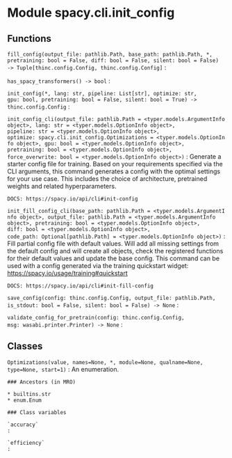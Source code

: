 Module spacy.cli.init_config
============================

Functions
---------

    
`fill_config(output_file: pathlib.Path, base_path: pathlib.Path, *, pretraining: bool = False, diff: bool = False, silent: bool = False) ‑> Tuple[thinc.config.Config, thinc.config.Config]`
:   

    
`has_spacy_transformers() ‑> bool`
:   

    
`init_config(*, lang: str, pipeline: List[str], optimize: str, gpu: bool, pretraining: bool = False, silent: bool = True) ‑> thinc.config.Config`
:   

    
`init_config_cli(output_file: pathlib.Path = <typer.models.ArgumentInfo object>, lang: str = <typer.models.OptionInfo object>, pipeline: str = <typer.models.OptionInfo object>, optimize: spacy.cli.init_config.Optimizations = <typer.models.OptionInfo object>, gpu: bool = <typer.models.OptionInfo object>, pretraining: bool = <typer.models.OptionInfo object>, force_overwrite: bool = <typer.models.OptionInfo object>)`
:   Generate a starter config file for training. Based on your requirements
    specified via the CLI arguments, this command generates a config with the
    optimal settings for your use case. This includes the choice of architecture,
    pretrained weights and related hyperparameters.
    
    DOCS: https://spacy.io/api/cli#init-config

    
`init_fill_config_cli(base_path: pathlib.Path = <typer.models.ArgumentInfo object>, output_file: pathlib.Path = <typer.models.ArgumentInfo object>, pretraining: bool = <typer.models.OptionInfo object>, diff: bool = <typer.models.OptionInfo object>, code_path: Optional[pathlib.Path] = <typer.models.OptionInfo object>)`
:   Fill partial config file with default values. Will add all missing settings
    from the default config and will create all objects, check the registered
    functions for their default values and update the base config. This command
    can be used with a config generated via the training quickstart widget:
    https://spacy.io/usage/training#quickstart
    
    DOCS: https://spacy.io/api/cli#init-fill-config

    
`save_config(config: thinc.config.Config, output_file: pathlib.Path, is_stdout: bool = False, silent: bool = False) ‑> None`
:   

    
`validate_config_for_pretrain(config: thinc.config.Config, msg: wasabi.printer.Printer) ‑> None`
:   

Classes
-------

`Optimizations(value, names=None, *, module=None, qualname=None, type=None, start=1)`
:   An enumeration.

    ### Ancestors (in MRO)

    * builtins.str
    * enum.Enum

    ### Class variables

    `accuracy`
    :

    `efficiency`
    :